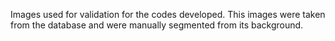 Images used for validation for the codes developed.
This images were taken from the database and were manually segmented from its background.
